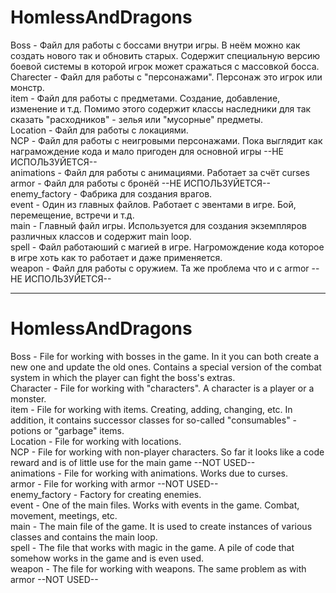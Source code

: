 # HomlessAndDragons
Boss - Файл для работы с боссами внутри игры. В неём можно как создать нового так и обновить старых. Содержит специальную версию боевой системы в которой игрок может сражаться с массовкой босса.  
Charecter - Файл для работы с "персонажами". Персонаж это игрок или монстр.  
item - Файл для работы с предметами. Создание, добавление, изменение и т.д. Помимо этого содержит классы наследники для так сказать "расходников" - зелья или "мусорные" предметы.  
Location - Файл для работы с локациями.  
NCP - Файл для работы с неигровыми персонажами. Пока выглядит как награмождение кода и мало пригоден для основной игры --НЕ ИСПОЛЬЗУЙЕТСЯ--  
animations - Файл для работы с анимациями. Работает за счёт curses  
armor - Файл для работы с бронёй --НЕ ИСПОЛЬЗУЙЕТСЯ--  
enemy_factory - Фабрика для создания врагов.  
event - Один из главных файлов. Работает с эвентами в игре. Бой, перемещение, встречи и т.д.  
main - Главный файл игры. Используется для создания экземпляров различных классов и содержит main loop.  
spell - Файл работаюший с магией в игре. Нагромождение кода которое в игре хоть как то работает и даже применяется.  
weapon - Файл для работы с оружием. Та же проблема что и с armor --НЕ ИСПОЛЬЗУЙЕТСЯ--  

-----------------------------------------------------------------------------------------------------------------------------------------------------------------------------------------------------
# HomlessAndDragons
Boss - File for working with bosses in the game. In it you can both create a new one and update the old ones. Contains a special version of the combat system in which the player can fight the boss's extras.  
Character - File for working with "characters". A character is a player or a monster.  
item - File for working with items. Creating, adding, changing, etc. In addition, it contains successor classes for so-called "consumables" - potions or "garbage" items.  
Location - File for working with locations.  
NCP - File for working with non-player characters. So far it looks like a code reward and is of little use for the main game --NOT USED--  
animations - File for working with animations. Works due to curses.  
armor - File for working with armor --NOT USED--  
enemy_factory - Factory for creating enemies.  
event - One of the main files. Works with events in the game. Combat, movement, meetings, etc.  
main - The main file of the game. It is used to create instances of various classes and contains the main loop.  
spell - The file that works with magic in the game. A pile of code that somehow works in the game and is even used.  
weapon - The file for working with weapons. The same problem as with armor --NOT USED--  
